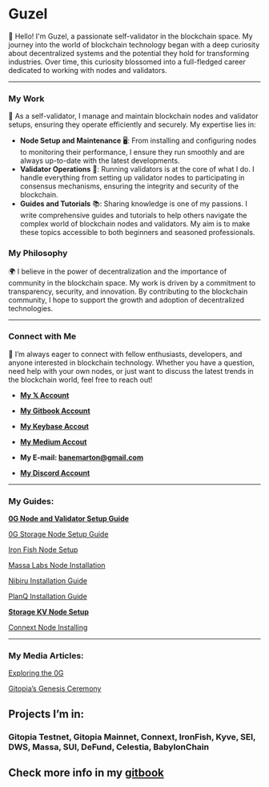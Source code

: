 # Guzel

👋 Hello! I'm Guzel, a passionate self-validator in the blockchain space. My journey into the world of blockchain technology began with a deep curiosity about decentralized systems and the potential they hold for transforming industries. Over time, this curiosity blossomed into a full-fledged career dedicated to working with nodes and validators.

---

### My Work

🔧 As a self-validator, I manage and maintain blockchain nodes and validator setups, ensuring they operate efficiently and securely. My expertise lies in:

- **Node Setup and Maintenance** 🖥️: From installing and configuring nodes to monitoring their performance, I ensure they run smoothly and are always up-to-date with the latest developments.
- **Validator Operations** 🔐: Running validators is at the core of what I do. I handle everything from setting up validator nodes to participating in consensus mechanisms, ensuring the integrity and security of the blockchain.
- **Guides and Tutorials** 📚: Sharing knowledge is one of my passions. I write comprehensive guides and tutorials to help others navigate the complex world of blockchain nodes and validators. My aim is to make these topics accessible to both beginners and seasoned professionals.

### My Philosophy

🌍 I believe in the power of decentralization and the importance of community in the blockchain space. My work is driven by a commitment to transparency, security, and innovation. By contributing to the blockchain community, I hope to support the growth and adoption of decentralized technologies.

---

### Connect with Me

🤝 I’m always eager to connect with fellow enthusiasts, developers, and anyone interested in blockchain technology. Whether you have a question, need help with your own nodes, or just want to discuss the latest trends in the blockchain world, feel free to reach out!

- [**My 𝕏 Account**](https://x.com/guzel_khv)

- [**My Gitbook Account**](https://guzel-khv.notion.site/Guzel-53d167d9ecaa4b089efb30cc84befb76)

- [**My Keybase Accout**](https://keybase.io/jessandrich)

- [**My Medium Accout**](https://medium.com/@guzel-khv)

- **My E-mail: banemarton@gmail.com**

- [**My Discord Account**](https://discord.com/users/959406202062786580)

---

### My Guides:

[**0G Node and Validator Setup Guide**](https://www.notion.so/0G-Node-and-Validator-Setup-Guide-06c8ac305b764511ac8e7e7cfd5aa46f?pvs=21)

[0G Storage Node Setup Guide](https://www.notion.so/0G-Storage-Node-Setup-Guide-bb7d6c54aecd4f1090c8a9c45b48394e?pvs=21)

[Iron Fish Node Setup](https://www.notion.so/Iron-Fish-Node-Setup-c82d050bb6f94c5caac6f04a055f8da7?pvs=21)

[Massa Labs Node Installation](https://www.notion.so/Massa-Labs-Node-Installation-6d113f06b735405f9d8372d0a39e8984?pvs=21)

[Nibiru Installation Guide](https://www.notion.so/Nibiru-Installation-Guide-177c6139b77042368a1ba675ef7de9bc?pvs=21)

[PlanQ Installation Guide](https://www.notion.so/PlanQ-Installation-Guide-5182d61a8fdb4946a633acdf820c3bc2?pvs=21)

[**Storage KV Node Setup**](https://www.notion.so/Storage-KV-Node-Setup-bdb07db23ef74bb0a9bc4890e3a2a0ae?pvs=21)

[Connext Node Installing](https://www.notion.so/Connext-Node-Installing-24743563fd864071bcf239a422db2c47?pvs=21)

---

### My Media Articles:

[Exploring the 0G](https://medium.com/@guzel-khv/exploring-the-0g-11b288d6e8c2)

[Gitopia’s Genesis Ceremony](https://medium.com/@guzel-khv/gitopias-genesis-ceremony-6565d6170378)

## Projects I’m in:

### Gitopia Testnet, Gitopia Mainnet, Connext, IronFish, Kyve, SEI, DWS, Massa, SUI, DeFund, Celestia, BabylonChain

## Check more info in my [gitbook](https://guzel-khv.notion.site/Guzel-53d167d9ecaa4b089efb30cc84befb76)
